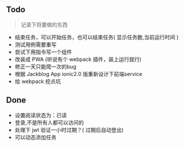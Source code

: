 ## Todo
> 记录下将要做的东西

* 结束任务，可以开始任务，也可以结束任务( 显示任务数,当前运行时间 )
* 测试用例需要重写
* 尝试下用指令写一个组件
* 改装成 PWA (听说有个 webpack 插件，装上运行就行)
* 修正一天只能爬一次的bug
* 根据 Jackblog App ionic2.0 版重新设计下前端service
* 给 webpack 挖点坑

## Done
* 设置阅读状态为：已读
* 登录,不是所有人都可以访问的
* 处理下 jwt 验证一小时过期？( 过期后自动登出)
* 可以动态添加任务
